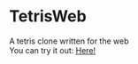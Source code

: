 # TetrisWeb
A tetris clone written for the web<br>
You can try it out: <a href="http://andrew-rubinstein.com/TetrisWeb">Here!</a>
